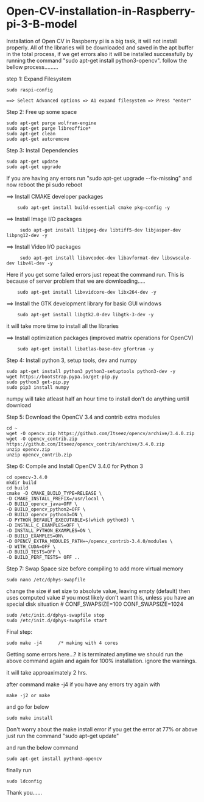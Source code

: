 # Open-CV-installation-in-Raspberry-pi-3-B-model
Installation of Open CV in Raspberry pi is a big task, it will not install properly. All of the libraries will be downloaded and saved in the apt buffer in the total process, if we get errors also it will be installed successfully by running the command "sudo apt-get install python3-opencv". 
follow the bellow process.........

step 1: Expand Filesystem

    sudo raspi-config
    
    ==> Select Advanced options => A1 expand filesystem => Press "enter"
   
Step 2: Free up some space

    sudo apt-get purge wolfram-engine
    sudo apt-get purge libreoffice*
    sudo apt-get clean
    sudo apt-get autoremove

Step 3: Install Dependencies
    
    sudo apt-get update
    sudo apt-get upgrade

   If you are having any errors run "sudo apt-get upgrade --fix-missing"
and now reboot the pi
    sudo reboot

   ==> Install CMAKE developer packages
        
        sudo apt-get install build-essential cmake pkg-config -y

   ==> Install Image I/O packages
 
 
         sudo apt-get install libjpeg-dev libtiff5-dev libjasper-dev libpng12-dev -y

   ==> Install Video I/O packages
          
         sudo apt-get install libavcodec-dev libavformat-dev libswscale-dev libv4l-dev -y

Here if you get some failed errors just repeat the command run. This is because of server problem that we are downloading.....

        sudo apt-get install libxvidcore-dev libx264-dev -y

   ==> Install the GTK development library for basic GUI windows

        sudo apt-get install libgtk2.0-dev libgtk-3-dev -y

it will take more time to install all the libraries 

   ==> Install optimization packages (improved matrix operations for OpenCV)

        sudo apt-get install libatlas-base-dev gfortran -y
Step 4: Install python 3, setup tools, dev and numpy

    sudo apt-get install python3 python3-setuptools python3-dev -y
    wget https://bootstrap.pypa.io/get-pip.py
    sudo python3 get-pip.py
    sudo pip3 install numpy

numpy will take atleast half an hour time to install don't do anything untill download

Step 5: Download the OpenCV 3.4 and contrib extra modules

    cd ~
    wget -O opencv.zip https://github.com/Itseez/opencv/archive/3.4.0.zip
    wget -O opencv_contrib.zip https://github.com/Itseez/opencv_contrib/archive/3.4.0.zip
    unzip opencv.zip    
    unzip opencv_contrib.zip

Step 6: Compile and Install OpenCV 3.4.0 for Python 3
    
    cd opencv-3.4.0
    mkdir build
    cd build
    cmake -D CMAKE_BUILD_TYPE=RELEASE \
    -D CMAKE_INSTALL_PREFIX=/usr/local \
    -D BUILD_opencv_java=OFF \
    -D BUILD_opencv_python2=OFF \
    -D BUILD_opencv_python3=ON \
    -D PYTHON_DEFAULT_EXECUTABLE=$(which python3) \
    -D INSTALL_C_EXAMPLES=OFF \
    -D INSTALL_PYTHON_EXAMPLES=ON \
    -D BUILD_EXAMPLES=ON\
    -D OPENCV_EXTRA_MODULES_PATH=~/opencv_contrib-3.4.0/modules \
    -D WITH_CUDA=OFF \
    -D BUILD_TESTS=OFF \
    -D BUILD_PERF_TESTS= OFF ..

Step 7: Swap Space size before compiling to add more virtual memory

    sudo nano /etc/dphys-swapfile

change the size 
    # set size to absolute value, leaving empty (default) then uses computed value
    # you most likely don't want this, unless you have an special disk situation
    # CONF_SWAPSIZE=100
    CONF_SWAPSIZE=1024

    sudo /etc/init.d/dphys-swapfile stop
    sudo /etc/init.d/dphys-swapfile start

Final step:
    
    sudo make -j4      /* making with 4 cores
  
Getting some errors here...? it is terminated anytime we should run the above command again and again for 100% installation. ignore the warnings.

it will take approaximately 2 hrs.

after command make -j4 if you have any errors try again with 

    make -j2 or make

and go for below
  
    sudo make install

Don't worry about the make install error if you get the error at 77% or above just run the command "sudo apt-get update"

and run the below command
        
    sudo apt-get install python3-opencv

finally run

    sudo ldconfig


Thank you......

 
